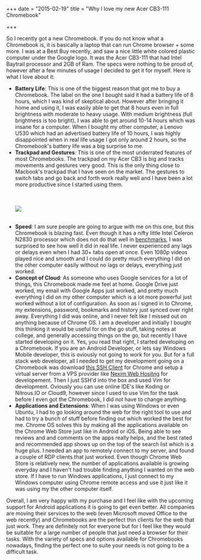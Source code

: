 +++
date = "2015-02-19"
title = "Why I love my new Acer CB3-111 Chromebook"

+++

<p>So I recently got a new Chromebook. If you do not know what a Chromebook is, it is basically a laptop that can run Chrome browser + some more. I was at a Best Buy recently, and saw a nice little white colored plastic computer under the Google logo. It was the Acer CB3-111 that had Intel Baytrail processor and 2GB of Ram. The specs were nothing to be proud of, however after a few minutes of usage I decided to get it for myself. Here is what I love about it:</p>
<ul>
<li><b>Battery Life</b>: This is one of the biggest reason that got me to buy a Chromebook. The label on the one I bought said it had a battery life of 8 hours, which I was kind of skeptical about. However after bringing it home and using it, I was easily able to get that 8 hours even in full brightness with moderate to heavy usage. With medium brightness (full brightness is too bright), I was able to get around 10-14 hours which was insane for a computer. When I bought my other computer, a Lenovo U530 which had an advertised battery life of 10 hours, I was highly disappointed when in real life usage I got only around 2 hours, so the Chromebook's battery life was a big surprise to me.</li>
<li><strong>Trackpad and Gestures</strong>: This is one of the most underrated features of most Chromebooks. The trackpad on my Acer CB3 is big and tracks movements and gestures very good. This is the only thing close to Macbook's trackpad that I have seen on the market. The gestures to switch tabs and go back and forth work really well and I have been a lot more productive since I started using them.

<br><br>
<img src="/blog/img/acer.jpg"/>
<br><br>

</li>
<li><strong>Speed</strong>: I am sure people are going to argue with me on this one, but this Chromebook is blazing fast. Even though it has a nifty little Intel Celeron N2830 processor which does not do that well in <a href="http://www.cpubenchmark.net/cpu.php?cpu=Intel+Celeron+N2830+%40+2.16GHz" target="_blank">benchmarks</a>, I was surprised to see how well it did in real life. I never experienced any lags or delays even when I had 30+ tabs open at once. Even 1080p videos played nice and smooth and I could do pretty much everything I did on the other computer easily without no lags or delays, everything just worked.</li>
<li><strong>Concept of Cloud</strong>: As someone who uses Google services for a lot of things, this Chromebook made me feel at home. Google Drive just worked, my email with Google Apps just worked, and pretty much everything I did on my other computer which is a lot more powerful just worked without a lot of configuration. As soon as i signed in to Chrome, my extensions, password, bookmarks and history just synced over right away. Everything I did was online, and I never felt like I missed out on anything because of Chrome OS. I am a developer and initially I bought this thinking it would be useful for on the go stuff, taking notes at college, and generally accessing things on the go, but recently I have started developing on it. Yes, you read that right, I started developing on a Chromebook. If you are an Android Developer, or lets say Windows Mobile developer, this is oviously not going to work for you. But for a full stack web developer, all I needed to get my development going on a Chromebook was download <a href="https://chrome.google.com/webstore/detail/secure-shell/pnhechapfaindjhompbnflcldabbghjo?hl=en" target="_blank">this SSH Client</a> for Chrome and setup a virtual server from a VPS provider like <a href="https://neximweb.com/" target="_blank">Nexim Web Hositng</a> for developement. Then I just SSH'd into the box and used Vim for development. Oviously you can use online IDE's like Koding or Nitrous.IO or Cloud9, however since I used to use Vim for the task before I even got the Chromebook, I did not have to change anything.</li>
<li><b>Applications and Extensions</b>: When I was using Windows or even Ubuntu, I had to go looking around the web for the right tool to use and had to try a bunch of stuff before finding out which worked the best for me. Chrome OS solves this by making all the applications available on the Chrome Web Store just like in Android or iOS. Being able to see reviews and and comments on the apps really helps, and the best rated and recommended app shows up on the top of the search list which is a huge plus. I needed an app to remotely connect to my server, and found a couple of RDP clients that just worked. Even though Chrome Web Store is relatively new, the number of applications available is growing everyday and I haven't had trouble finding anything I wanted on the web store. If I have to run Windows applications, I just connect to my Windows computer using Chrome remote access and use it just like it was using my the other computer itself.</li>
</ul>
<p>Overall, I am very happy with my purchase and I feel like with the upcoming support for Android applications it is going to get even better. All companies are moving their services to the web (even Microsoft moved Office to the web recently) and Chromebooks are the perfect thin clients for the web that just work. They are definitely not for everyone but for I feel like they would be suitable for a large number of people that just need a browser for their tasks. With the variety of specs and options available for Chromebooks nowadays, finding the perfect one to suite your needs is not going to be a difficult task.</p>
